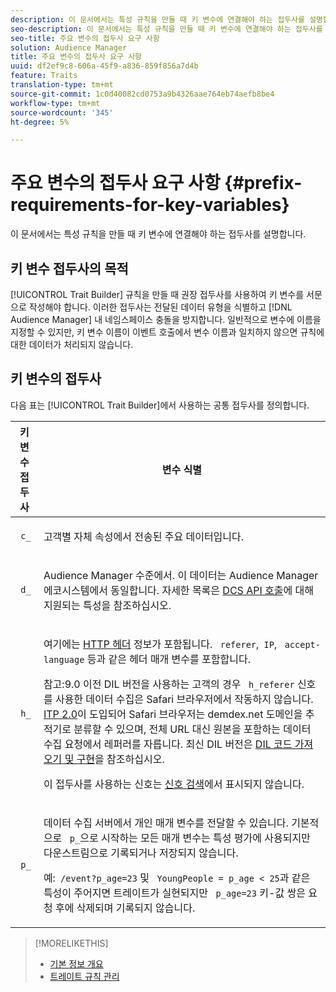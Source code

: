 ```yaml
---
description: 이 문서에서는 특성 규칙을 만들 때 키 변수에 연결해야 하는 접두사를 설명합니다.
seo-description: 이 문서에서는 특성 규칙을 만들 때 키 변수에 연결해야 하는 접두사를 설명합니다.
seo-title: 주요 변수의 접두사 요구 사항
solution: Audience Manager
title: 주요 변수의 접두사 요구 사항
uuid: df2ef9c8-606a-45f9-a836-859f856a7d4b
feature: Traits
translation-type: tm+mt
source-git-commit: 1c0d40082cd0753a9b4326aae764eb74aefb8be4
workflow-type: tm+mt
source-wordcount: '345'
ht-degree: 5%

---
```



# 주요 변수의 접두사 요구 사항 {#prefix-requirements-for-key-variables}

이 문서에서는 특성 규칙을 만들 때 키 변수에 연결해야 하는 접두사를 설명합니다.

<!-- r_tb_variable_prefixes.xml -->

## 키 변수 접두사의 목적

[!UICONTROL Trait Builder] 규칙을 만들 때 권장 접두사를 사용하여 키 변수를 서문으로 작성해야 합니다. 이러한 접두사는 전달된 데이터 유형을 식별하고 [!DNL Audience Manager] 내 네임스페이스 충돌을 방지합니다. 일반적으로 변수에 이름을 지정할 수 있지만, 키 변수 이름이 이벤트 호출에서 변수 이름과 일치하지 않으면 규칙에 대한 데이터가 처리되지 않습니다.

## 키 변수의 접두사

다음 표는 [!UICONTROL Trait Builder]에서 사용하는 공통 접두사를 정의합니다.

<table id="table_CFEFA1DBDF904736B6EA2640B7AD26E5"> 
 <thead> 
  <tr> 
   <th colname="col1" class="entry"> 키 변수 접두사 </th> 
   <th colname="col2" class="entry"> 변수 식별 </th> 
  </tr>
 </thead>
 <tbody> 
  <tr> 
   <td colname="col1"><code> c_</code> </td> 
   <td colname="col2"> <p>고객별 자체 속성에서 전송된 주요 데이터입니다. </p> </td> 
  </tr> 
  <tr> 
   <td colname="col1"><code> d_</code> </td> 
   <td colname="col2"> <p><span class="keyword"> Audience Manager</span> 수준에서. 이 데이터는 <span class="keyword"> Audience Manager</span> 에코시스템에서 동일합니다. 자세한 목록은 <a href="../../api/dcs-intro/dcs-api-reference/dcs-keys.md"> DCS API 호출</a>에 대해 지원되는 특성을 참조하십시오.</p> </td> 
  </tr>
  <tr> 
   <td colname="col1"><code> h_</code> </td> 
   <td colname="col2"> <p>여기에는 <a href="https://en.wikipedia.org/wiki/List_of_HTTP_header_fields" scope="external" format="html"> HTTP 헤더</a> 정보가 포함됩니다. <code> referer</code>,<code> IP</code>, <code> accept-language</code> 등과 같은 헤더 매개 변수를 포함합니다. </p> <p> <p>참고:9.0 이전 DIL 버전을 사용하는 고객의 경우 <code> h_referer</code> 신호를 사용한 데이터 수집은 Safari 브라우저에서 작동하지 않습니다. <a href="https://webkit.org/blog/8311/intelligent-tracking-prevention-2-0/" format="https" scope="external"> ITP 2.0</a>이 도입되어 Safari 브라우저는 demdex.net 도메인을 추적기로 분류할 수 있으며, 전체 URL 대신 원본을 포함하는 데이터 수집 요청에서 레퍼러를 자릅니다. 최신 DIL 버전은 <a href="../../dil/dil-overview.md#get-implement-dil-code">DIL 코드 가져오기 및 구현</a>을 참조하십시오.<p>이 접두사를 사용하는 신호는 <a href="../data-explorer/data-explorer-signals-search/data-explorer-signals-search.md">신호 검색</a>에서 표시되지 않습니다.</p></p> </p> </td> 
  </tr> 
  <tr> 
   <td colname="col1"><code> p_</code> </td> 
   <td colname="col2"> <p><span class="wintitle"> 데이터 수집 서버</span>에서 개인 매개 변수를 전달할 수 있습니다. 기본적으로 <code> p_</code>으로 시작하는 모든 매개 변수는 특성 평가에 사용되지만 다운스트림으로 기록되거나 저장되지 않습니다. </p> <p>예:<code> /event?p_age=23</code> 및 <code> YoungPeople = p_age &lt; 25</code>과 같은 특성이 주어지면 트레이트가 실현되지만 <code> p_age=23</code> 키-값 쌍은 요청 후에 삭제되며 기록되지 않습니다. </p> </td> 
  </tr> 
 </tbody> 
</table>

>[!MORELIKETHIS]
>
>* [기본 정보 개요](../../features/traits/create-onboarded-rule-based-traits.md)
>* [트레이트 규칙 관리](../../features/traits/manage-trait-rules.md#managing-trait-rules)

